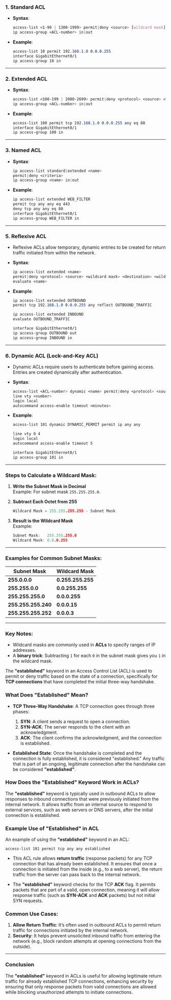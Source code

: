 ### 1. **Standard ACL**

- **Syntax**:
    
    ```css
    access-list <1-99 | 1300-1999> permit|deny <source> [wildcard mask]
    ip access-group <ACL-number> in|out
    ```
    
- **Example**:
    
    ```css
    access-list 10 permit 192.168.1.0 0.0.0.255
    interface GigabitEthernet0/1
    ip access-group 10 in
    ```
    

---

### 2. **Extended ACL**

- **Syntax**:
    
    ```css
    access-list <100-199 | 2000-2699> permit|deny <protocol> <source> <wildcard mask> <destination> <wildcard mask> [eq port]
    ip access-group <ACL-number> in|out
    ```
    
- **Example**:
    
    ```css
    access-list 100 permit tcp 192.168.1.0 0.0.0.255 any eq 80
    interface GigabitEthernet0/1
    ip access-group 100 in
    ```
    

---

### 3. **Named ACL**

- **Syntax**:
    
    ```css
    ip access-list standard|extended <name>
    permit|deny <criteria>
    ip access-group <name> in|out
    ```
    
- **Example**:
    
    ```css
    ip access-list extended WEB_FILTER
    permit tcp any any eq 443
    deny tcp any any eq 80
    interface GigabitEthernet0/1
    ip access-group WEB_FILTER in
    ```
    

---
### 5. **Reflexive ACL**

- Reflexive ACLs allow temporary, dynamic entries to be created for return traffic initiated from within the network.
- **Syntax**:
    
    ```css
    ip access-list extended <name>
    permit|deny <protocol> <source> <wildcard mask> <destination> <wildcard mask> reflect <name>
    evaluate <name>
    ```
    
- **Example**:
    
    ```css
    ip access-list extended OUTBOUND
    permit tcp 192.168.1.0 0.0.0.255 any reflect OUTBOUND_TRAFFIC
    
    ip access-list extended INBOUND
    evaluate OUTBOUND_TRAFFIC
    
    interface GigabitEthernet0/1
    ip access-group OUTBOUND out
    ip access-group INBOUND in
    ```
    

---

### 6. **Dynamic ACL (Lock-and-Key ACL)**

- Dynamic ACLs require users to authenticate before gaining access. Entries are created dynamically after authentication.
- **Syntax**:
    
    ```css
    access-list <ACL-number> dynamic <name> permit|deny <protocol> <source> <wildcard mask> <destination> <wildcard mask>
    line vty <number>
    login local
    autocommand access-enable timeout <minutes>
    ```
    
- **Example**:
    
    ```css
    access-list 101 dynamic DYNAMIC_PERMIT permit ip any any
    
    line vty 0 4
    login local
    autocommand access-enable timeout 5
    
    interface GigabitEthernet0/1
    ip access-group 101 in
    ```

---
### **Steps to Calculate a Wildcard Mask:**

1. **Write the Subnet Mask in Decimal**  
    Example: For subnet mask `255.255.255.0`.
    
2. **Subtract Each Octet from 255**
    
    ```c
    Wildcard Mask = 255.255.255.255 - Subnet Mask
    ```
    
3. **Result is the Wildcard Mask**  
    Example:
    
    ```c
    Subnet Mask:   255.255.255.0
    Wildcard Mask: 0.0.0.255
    ```
    

---

### **Examples for Common Subnet Masks:**

| **Subnet Mask** | **Wildcard Mask** |
| --------------- | ----------------- |
| **255.0.0.0**       | **0.255.255.255**     |
| **255.255.0.0**     | **0.0.255.255**       |
| **255.255.255.0**   | **0.0.0.255**         |
| **255.255.255.240** | **0.0.0.15**          |
| **255.255.255.252** | **0.0.0.3**           |

---

### **Key Notes:**

- Wildcard masks are commonly used in **ACLs** to specify ranges of IP addresses.
- A **binary trick**: Subtracting `1` for each `0` in the subnet mask gives you `1` in the wildcard mask.

The **"established"** keyword in an Access Control List (ACL) is used to permit or deny traffic based on the state of a connection, specifically for **TCP connections** that have completed the initial three-way handshake.

### **What Does "Established" Mean?**

- **TCP Three-Way Handshake**: A TCP connection goes through three phases:
    
    1. **SYN**: A client sends a request to open a connection.
    2. **SYN-ACK**: The server responds to the client with an acknowledgment.
    3. **ACK**: The client confirms the acknowledgment, and the connection is established.
- **Established State**: Once the handshake is completed and the connection is fully established, it is considered "established." Any traffic that is part of an ongoing, legitimate connection after the handshake can be considered **"established"**.
    

### **How Does the "Established" Keyword Work in ACLs?**

The **"established"** keyword is typically used in outbound ACLs to allow responses to inbound connections that were previously initiated from the internal network. It allows traffic from an internal source to respond to external services, such as web servers or DNS servers, after the initial connection is established.

### **Example Use of "Established" in ACL**

An example of using the **"established"** keyword in an ACL:

```plaintext
access-list 101 permit tcp any any established
```

- This ACL rule allows **return traffic** (response packets) for any TCP connection that has already been established. It ensures that once a connection is initiated from the inside (e.g., to a web server), the return traffic from the server can pass back to the internal network.
    
- The **"established"** keyword checks for the TCP **ACK** flag. It permits packets that are part of a valid, open connection, meaning it will allow response traffic (such as **SYN-ACK** and **ACK** packets) but not initial SYN requests.
    

### **Common Use Cases:**

1. **Allow Return Traffic**: It’s often used in outbound ACLs to permit return traffic for connections initiated by the internal network.
2. **Security**: It helps prevent unsolicited inbound traffic from entering the network (e.g., block random attempts at opening connections from the outside).

---

### **Conclusion**

The **"established"** keyword in ACLs is useful for allowing legitimate return traffic for already established TCP connections, enhancing security by ensuring that only response packets from valid connections are allowed while blocking unauthorized attempts to initiate connections.